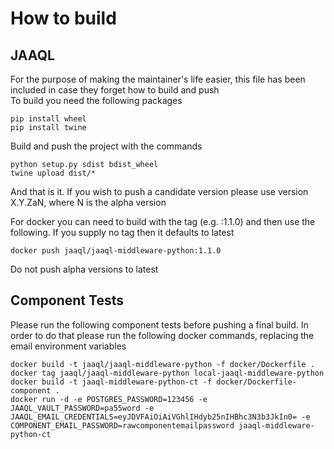 # How to build
## JAAQL
For the purpose of making the maintainer's life easier, this file has been included in case they forget how to build and push  
To build you need the following packages

    pip install wheel
    pip install twine

Build and push the project with the commands  

    python setup.py sdist bdist_wheel
    twine upload dist/*

And that is it. If you wish to push a candidate version please use version X.Y.ZaN, where N is the alpha version

For docker you can need to build with the tag (e.g. :1.1.0) and then use the following. If you supply no tag then it defaults to latest  

    docker push jaaql/jaaql-middleware-python:1.1.0  

Do not push alpha versions to latest

## Component Tests
Please run the following component tests before pushing a final build. In order to do that please run the following docker commands, replacing the email environment variables
    
    docker build -t jaaql/jaaql-middleware-python -f docker/Dockerfile .
    docker tag jaaql/jaaql-middleware-python local-jaaql-middleware-python
    docker build -t jaaql-middleware-python-ct -f docker/Dockerfile-component .
    docker run -d -e POSTGRES_PASSWORD=123456 -e JAAQL_VAULT_PASSWORD=pa55word -e JAAQL_EMAIL_CREDENTIALS=eyJDVFAiOiAiVGhlIHdyb25nIHBhc3N3b3JkIn0= -e COMPONENT_EMAIL_PASSWORD=rawcomponentemailpassword jaaql-middleware-python-ct
